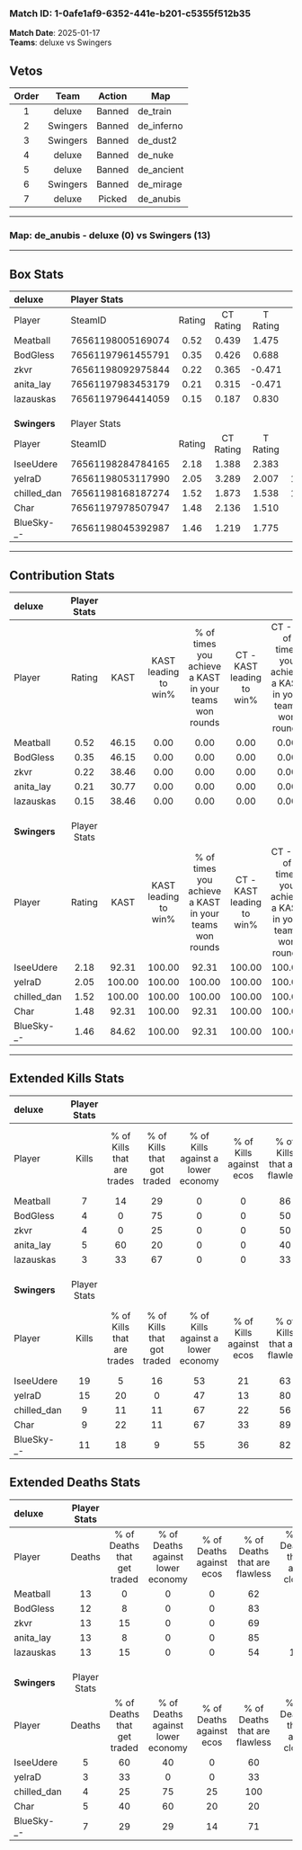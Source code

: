 ### Match ID: 1-0afe1af9-6352-441e-b201-c5355f512b35  
**Match Date**: 2025-01-17  
**Teams**: deluxe vs Swingers  

## Vetos  

| Order | Team | Action | Map |
| :---: | :--: | :----: | --- |
| 1 | deluxe | Banned | de_train |
| 2 | Swingers | Banned | de_inferno |
| 3 | Swingers | Banned | de_dust2 |
| 4 | deluxe | Banned | de_nuke |
| 5 | deluxe | Banned | de_ancient |
| 6 | Swingers | Banned | de_mirage |
| 7 | deluxe | Picked | de_anubis |

---  

### **Map**: de_anubis - deluxe (0) vs Swingers (13)  
---  

## Box Stats  

| **deluxe**   | Player Stats      |        |           |          |        |       |       |         |        |      |     |
| :- | :- | :-: | :-: | :-: | :-: | :-: | :-: | :-: | :-: | :-: | :-: |
| Player       | SteamID           | Rating | CT Rating | T Rating |  KAST  |  ADR  | Kills | Assists | Deaths | K/D  | HS% |
| Meatball     | 76561198005169074 |  0.52  |   0.439   |  1.475   | 46.15  | 58.6  |   7   |    0    |   13   | 0.54 | 28  |
| BodGless     | 76561197961455791 |  0.35  |   0.426   |  0.688   | 46.15  | 47.9  |   4   |    3    |   12   | 0.33 | 50  |
| zkvr         | 76561198092975844 |  0.22  |   0.365   |  -0.471  | 38.46  | 42.5  |   4   |    1    |   13   | 0.31 | 75  |
| anita_lay    | 76561197983453179 |  0.21  |   0.315   |  -0.471  | 30.77  | 35.2  |   5   |    2    |   13   | 0.38 | 40  |
| lazauskas    | 76561197964414059 |  0.15  |   0.187   |  0.830   | 38.46  | 43.0  |   3   |    1    |   13   | 0.23 | 66  |
|              |                   |        |           |          |        |       |       |         |        |      |     |
|              |                   |        |           |          |        |       |       |         |        |      |     |
|              |                   |        |           |          |        |       |       |         |        |      |     |
| **Swingers** | Player Stats      |        |           |          |        |       |       |         |        |      |     |
| Player       | SteamID           | Rating | CT Rating | T Rating |  KAST  |  ADR  | Kills | Assists | Deaths | K/D  | HS% |
| IseeUdere    | 76561198284784165 |  2.18  |   1.388   |  2.383   | 92.31  | 118.6 |  19   |    1    |   5    | 3.80 | 52  |
| yelraD       | 76561198053117990 |  2.05  |   3.289   |  2.007   | 100.00 | 109.0 |  15   |    5    |   3    | 5.00 | 73  |
| chilled_dan  | 76561198168187274 |  1.52  |   1.873   |  1.538   | 100.00 | 83.2  |   9   |    4    |   4    | 2.25 | 44  |
| Char         | 76561197978507947 |  1.48  |   2.136   |  1.510   | 92.31  | 89.2  |   9   |    8    |   5    | 1.80 | 22  |
| BlueSky-_-   | 76561198045392987 |  1.46  |   1.219   |  1.775   | 84.62  | 94.8  |  11   |    4    |   7    | 1.57 | 54  |
---  

## Contribution Stats  

| **deluxe**   | Player Stats |        |                      |                                                        |                           |                                                             |                          |                                                            |
| :- | :-: | :-: | :-: | :-: | :-: | :-: | :-: | :-: |
| Player       |    Rating    |  KAST  | KAST leading to win% | % of times you achieve a KAST in your teams won rounds | CT - KAST leading to win% | CT - % of times you achieve a KAST in your teams won rounds | T - KAST leading to win% | T - % of times you achieve a KAST in your teams won rounds |
| Meatball     |     0.52     | 46.15  |         0.00         |                          0.00                          |           0.00            |                            0.00                             |           0.00           |                            0.00                            |
| BodGless     |     0.35     | 46.15  |         0.00         |                          0.00                          |           0.00            |                            0.00                             |           0.00           |                            0.00                            |
| zkvr         |     0.22     | 38.46  |         0.00         |                          0.00                          |           0.00            |                            0.00                             |           0.00           |                            0.00                            |
| anita_lay    |     0.21     | 30.77  |         0.00         |                          0.00                          |           0.00            |                            0.00                             |           0.00           |                            0.00                            |
| lazauskas    |     0.15     | 38.46  |         0.00         |                          0.00                          |           0.00            |                            0.00                             |           0.00           |                            0.00                            |
|              |              |        |                      |                                                        |                           |                                                             |                          |                                                            |
|              |              |        |                      |                                                        |                           |                                                             |                          |                                                            |
|              |              |        |                      |                                                        |                           |                                                             |                          |                                                            |
| **Swingers** | Player Stats |        |                      |                                                        |                           |                                                             |                          |                                                            |
| Player       |    Rating    |  KAST  | KAST leading to win% | % of times you achieve a KAST in your teams won rounds | CT - KAST leading to win% | CT - % of times you achieve a KAST in your teams won rounds | T - KAST leading to win% | T - % of times you achieve a KAST in your teams won rounds |
| IseeUdere    |     2.18     | 92.31  |        100.00        |                         92.31                          |          100.00           |                           100.00                            |          100.00          |                           91.67                            |
| yelraD       |     2.05     | 100.00 |        100.00        |                         100.00                         |          100.00           |                           100.00                            |          100.00          |                           100.00                           |
| chilled_dan  |     1.52     | 100.00 |        100.00        |                         100.00                         |          100.00           |                           100.00                            |          100.00          |                           100.00                           |
| Char         |     1.48     | 92.31  |        100.00        |                         92.31                          |          100.00           |                           100.00                            |          100.00          |                           91.67                            |
| BlueSky-_-   |     1.46     | 84.62  |        100.00        |                         92.31                          |          100.00           |                           100.00                            |          100.00          |                           91.67                            |
---  

## Extended Kills Stats  

| **deluxe**   | Player Stats |                            |                            |                                    |                         |                              |                                 |                                       |                    |           |
| :- | :-: | :-: | :-: | :-: | :-: | :-: | :-: | :-: | :-: | :-: |
| Player       |    Kills     | % of Kills that are trades | % of Kills that got traded | % of Kills against a lower economy | % of Kills against ecos | % of Kills that are flawless | % of Kills that are close duels | % of Kills that are assisted by flash | Pistol Round Kills | AWP Kills |
| Meatball     |      7       |             14             |             29             |                 0                  |            0            |              86              |                0                |                   0                   |         1          |     2     |
| BodGless     |      4       |             0              |             75             |                 0                  |            0            |              50              |                0                |                   0                   |         0          |     2     |
| zkvr         |      4       |             0              |             25             |                 0                  |            0            |              50              |                0                |                   0                   |         1          |     0     |
| anita_lay    |      5       |             60             |             20             |                 0                  |            0            |              40              |                0                |                  20                   |         0          |     1     |
| lazauskas    |      3       |             33             |             67             |                 0                  |            0            |              33              |                0                |                   0                   |         1          |     0     |
|              |              |                            |                            |                                    |                         |                              |                                 |                                       |                    |           |
|              |              |                            |                            |                                    |                         |                              |                                 |                                       |                    |           |
|              |              |                            |                            |                                    |                         |                              |                                 |                                       |                    |           |
| **Swingers** | Player Stats |                            |                            |                                    |                         |                              |                                 |                                       |                    |           |
| Player       |    Kills     | % of Kills that are trades | % of Kills that got traded | % of Kills against a lower economy | % of Kills against ecos | % of Kills that are flawless | % of Kills that are close duels | % of Kills that are assisted by flash | Pistol Round Kills | AWP Kills |
| IseeUdere    |      19      |             5              |             16             |                 53                 |           21            |              63              |                5                |                  11                   |         2          |     0     |
| yelraD       |      15      |             20             |             0              |                 47                 |           13            |              80              |                0                |                   0                   |         5          |     0     |
| chilled_dan  |      9       |             11             |             11             |                 67                 |           22            |              56              |                0                |                   0                   |         1          |     2     |
| Char         |      9       |             22             |             11             |                 67                 |           33            |              89              |                0                |                   0                   |         1          |     1     |
| BlueSky-_-   |      11      |             18             |             9              |                 55                 |           36            |              82              |               18                |                   0                   |         2          |     0     |
## Extended Deaths Stats  

| **deluxe**   | Player Stats |                             |                                   |                          |                               |                            |                           |               |
| :- | :-: | :-: | :-: | :-: | :-: | :-: | :-: | :-: |
| Player       |    Deaths    | % of Deaths that get traded | % of Deaths against lower economy | % of Deaths against ecos | % of Deaths that are flawless | % of Deaths that are close | % of Deaths while blinded | Deaths to AWP |
| Meatball     |      13      |              0              |                 0                 |            0             |              62               |             8              |             0             |       0       |
| BodGless     |      12      |              8              |                 0                 |            0             |              83               |             0              |             0             |       2       |
| zkvr         |      13      |             15              |                 0                 |            0             |              69               |             0              |             0             |       0       |
| anita_lay    |      13      |              8              |                 0                 |            0             |              85               |             0              |             0             |       0       |
| lazauskas    |      13      |             15              |                 0                 |            0             |              54               |             15             |            15             |       1       |
|              |              |                             |                                   |                          |                               |                            |                           |               |
|              |              |                             |                                   |                          |                               |                            |                           |               |
|              |              |                             |                                   |                          |                               |                            |                           |               |
| **Swingers** | Player Stats |                             |                                   |                          |                               |                            |                           |               |
| Player       |    Deaths    | % of Deaths that get traded | % of Deaths against lower economy | % of Deaths against ecos | % of Deaths that are flawless | % of Deaths that are close | % of Deaths while blinded | Deaths to AWP |
| IseeUdere    |      5       |             60              |                40                 |            0             |              60               |             0              |             0             |       1       |
| yelraD       |      3       |             33              |                 0                 |            0             |              33               |             0              |             0             |       1       |
| chilled_dan  |      4       |             25              |                75                 |            25            |              100              |             0              |             0             |       0       |
| Char         |      5       |             40              |                60                 |            20            |              20               |             0              |             0             |       1       |
| BlueSky-_-   |      7       |             29              |                29                 |            14            |              71               |             0              |            14             |       2       |
